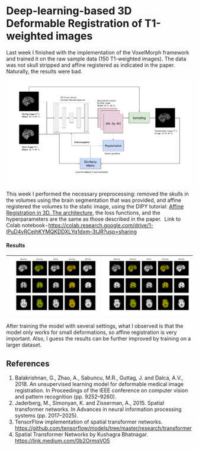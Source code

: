 # Deep-learning-based 3D Deformable Registration of T1-weighted images

Last week I finished with the implementation of the VoxelMorph framework and trained it on the raw sample data (150 T1-weighted images). The data was not skull stripped and affine registered as indicated in the paper. Naturally, the results were bad.

<p align="center"> 
  <img src="_images/3_framework.png">
</p>  

This week I performed the necessary preprocessing: removed the skulls in the volumes using the brain segmentation that was provided, and affine registered the volumes to the static image, using the DIPY tutorial: [Affine Registration in 3D. The architecture](https://www.dipy.org/documentation/1.1.1./examples_built/affine_registration_3d/#example-affine-registration-3d), the loss functions, and the hyperparameters are the same as those described in the paper. 
Link to Colab notebook - https://colab.research.google.com/drive/1-lPuD4vRCeihKYMQKDDXLYq1dxm-3tJR?usp=sharing

#### Results
 ![0](_images/3_0.png) | ![1](_images/3_1.png)
--- | ---

After training the model with several settings, what I observed is that the model only works for small deformations, so affine registration is very important. Also, I guess the results can be further improved by training on a larger dataset.


## References
1. Balakrishnan, G., Zhao, A., Sabuncu, M.R., Guttag, J. and Dalca, A.V., 2018. An unsupervised learning model for deformable medical image registration. In Proceedings of the IEEE conference on computer vision and pattern recognition (pp. 9252–9260).
2. Jaderberg, M., Simonyan, K. and Zisserman, A., 2015. Spatial transformer networks. In Advances in neural information processing systems (pp. 2017–2025).
3. TensorFlow implementation of spatial transformer networks. https://github.com/tensorflow/models/tree/master/research/transformer
4. Spatial Transformer Networks by Kushagra Bhatnagar. https://link.medium.com/0b2OrmqVO5
